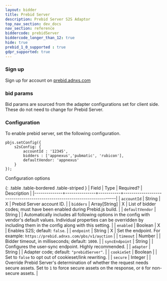 ```yaml
---
layout: bidder
title: Prebid Server
description: Prebid Server S2S Adaptor
top_nav_section: dev_docs
nav_section: reference
biddercode: prebidServer
biddercode_longer_than_12: true
hide: true
prebid_1_0_supported : true
gdpr_supported: true
---
```


### Sign up

Sign up for account on [prebid.adnxs.com](https://prebid.adnxs.com)

### bid params

Bid params are sourced from the adapter configurations set for client side. These do not need to change for Prebid Server. 

### Configuration
To enable prebid server, set the following configuration. 

```
pbjs.setConfig({
    s2sConfig: {
        accountId : '12345',
        bidders : ['appnexus','pubmatic', 'rubicon'], 
        defaultVendor: 'appnexus'
    }
});
```
Configuration options

{: .table .table-bordered .table-striped }
| Field        | Type          | Required? | Description                                                              |
|--------------+---------------+-----------+--------------------------------------------------------------------------|
| `accountId`  | String        | X         | Prebid Server account ID.                                                |
| `bidders`    | Array[String] | X         | List of bidder codes; must have been enabled during Prebid.js build.     |
| `defaultVendor` | String     |           | Automatically includes all following options in the config with vendor's default values.  Individual properties can be overridden by including them in the config along with this setting. | 
| `enabled`    | Boolean       | X         | Enables S2S; default: `false`.                                           |
| `endpoint`   | String        | X         | Set the endpoint. For example: `https://prebid.adnxs.com/pbs/v1/auction` |
| `timeout`    | Number        |           | Bidder timeout, in milliseconds; default: `1000`.                         |
| `syncEndpoint` | String     |           | Configures the user-sync endpoint. Highly recommended.                    |
| `adapter`    | String        |           | Adapter code; default: `"prebidServer"`.                                  |
| `cookieSet`  | Boolean       |           | Set to `false` to opt out of cookieset/link rewriting.   |
| `secure`     | Integer       |           | Override Prebid Server's determination of whether the request needs secure assets. Set to `1` to force secure assets on the response, or `0` for non-secure assets. |
